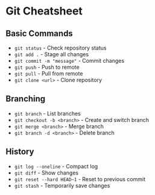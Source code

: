 # Git Cheatsheet

## Basic Commands
- `git status` - Check repository status
- `git add .` - Stage all changes
- `git commit -m "message"` - Commit changes
- `git push` - Push to remote
- `git pull` - Pull from remote
- `git clone <url>` - Clone repository

## Branching
- `git branch` - List branches
- `git checkout -b <branch>` - Create and switch branch
- `git merge <branch>` - Merge branch
- `git branch -d <branch>` - Delete branch

## History
- `git log --oneline` - Compact log
- `git diff` - Show changes
- `git reset --hard HEAD~1` - Reset to previous commit
- `git stash` - Temporarily save changes
